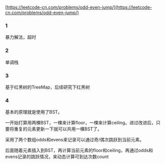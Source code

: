 [https://leetcode-cn.com/problems/odd-even-jump/](https://leetcode-cn.com/problems/odd-even-jump/)

### 1
暴力解法，超时

### 2

单调栈

### 3

基于红黑树的TreeMap，后续研究下红黑树

### 4

基本的原理就是使用了BST。

一开始打算用两棵BST，一棵来计算floor，一棵来计算ceiling。进过改进后，只要将重复的元素更新一下就可以共用一棵BST了。

采用了两个数组odds和evens来记录可以通过奇/偶次跳跃到当前元素。

后面随着元素插入到BST，再计算当前元素的floor和ceiling，再通过odds和evens记录的跳跃情况，来动态计算可到达次数count